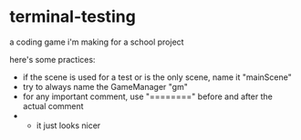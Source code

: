 # terminal-testing
a coding game i'm making for a school project

here's some practices:
- if the scene is used for a test or is the only scene, name it "mainScene"
- try to always name the GameManager "gm"
- for any important comment, use "========" before and after the actual comment
- - it just looks nicer
